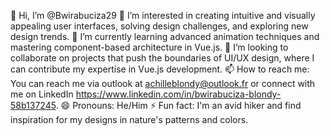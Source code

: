 👋 Hi, I’m @Bwirabuciza29
👀 I’m interested in creating intuitive and visually appealing user interfaces, solving design challenges, and exploring new design trends.
🌱 I’m currently learning advanced animation techniques and mastering component-based architecture in Vue.js.
💞️ I’m looking to collaborate on projects that push the boundaries of UI/UX design, where I can contribute my expertise in Vue.js development.
📫 How to reach me: You can reach me via outlook at achilleblondy@outlook.fr or connect with me on LinkedIn https://www.linkedin.com/in/bwirabuciza-blondy-58b137245.
😄 Pronouns: He/Him
⚡ Fun fact: I'm an avid hiker and find inspiration for my designs in nature's patterns and colors.
<!---
Bwirabuciza29/Bwirabuciza29 is a ✨ special ✨ repository because its `README.md` (this file) appears on your GitHub profile.
You can click the Preview link to take a look at your changes.
--->
